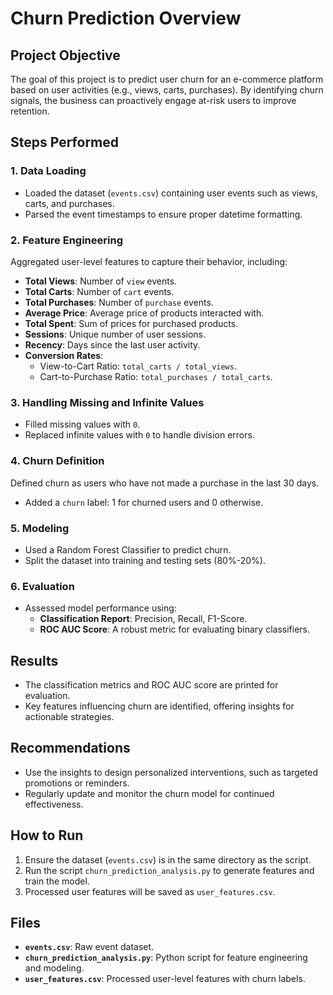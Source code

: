 # Churn Prediction Overview

## Project Objective
The goal of this project is to predict user churn for an e-commerce platform based on user activities (e.g., views, carts, purchases). By identifying churn signals, the business can proactively engage at-risk users to improve retention.

## Steps Performed

### 1. Data Loading
- Loaded the dataset (`events.csv`) containing user events such as views, carts, and purchases.
- Parsed the event timestamps to ensure proper datetime formatting.

### 2. Feature Engineering
Aggregated user-level features to capture their behavior, including:
- **Total Views**: Number of `view` events.
- **Total Carts**: Number of `cart` events.
- **Total Purchases**: Number of `purchase` events.
- **Average Price**: Average price of products interacted with.
- **Total Spent**: Sum of prices for purchased products.
- **Sessions**: Unique number of user sessions.
- **Recency**: Days since the last user activity.
- **Conversion Rates**:
  - View-to-Cart Ratio: `total_carts / total_views`.
  - Cart-to-Purchase Ratio: `total_purchases / total_carts`.

### 3. Handling Missing and Infinite Values
- Filled missing values with `0`.
- Replaced infinite values with `0` to handle division errors.

### 4. Churn Definition
Defined churn as users who have not made a purchase in the last 30 days.
- Added a `churn` label: 1 for churned users and 0 otherwise.

### 5. Modeling
- Used a Random Forest Classifier to predict churn.
- Split the dataset into training and testing sets (80%-20%).

### 6. Evaluation
- Assessed model performance using:
  - **Classification Report**: Precision, Recall, F1-Score.
  - **ROC AUC Score**: A robust metric for evaluating binary classifiers.

## Results
- The classification metrics and ROC AUC score are printed for evaluation.
- Key features influencing churn are identified, offering insights for actionable strategies.

## Recommendations
- Use the insights to design personalized interventions, such as targeted promotions or reminders.
- Regularly update and monitor the churn model for continued effectiveness.

## How to Run
1. Ensure the dataset (`events.csv`) is in the same directory as the script.
2. Run the script `churn_prediction_analysis.py` to generate features and train the model.
3. Processed user features will be saved as `user_features.csv`.

## Files
- **`events.csv`**: Raw event dataset.
- **`churn_prediction_analysis.py`**: Python script for feature engineering and modeling.
- **`user_features.csv`**: Processed user-level features with churn labels.

